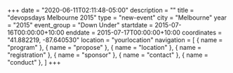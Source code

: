 +++
date = "2020-06-11T02:11:48-05:00"
description = ""
title = "devopsdays Melbourne 2015"
type = "new-event"
city = "Melbourne"
year = "2015"
event_group = "Down Under"
startdate = 2015-07-16T00:00:00+10:00
enddate = 2015-07-17T00:00:00+10:00
coordinates = "41.882219, -87.640530"
location = "yourlocation"
navigation = [
    { name = "program" },
    { name = "propose" },
    { name = "location" },
    { name = "registration" },
    { name = "sponsor" },
    { name = "contact" },
    { name = "conduct" },
]
+++

